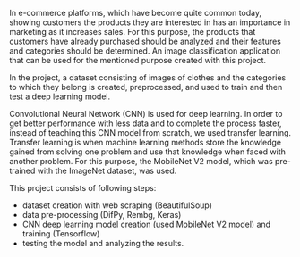 In e-commerce platforms, which have become quite common today, showing customers the products they are interested in has an importance in marketing as it increases sales. 
For this purpose, the products that customers have already purchased should be analyzed and their features and categories should be determined. An image classification application that can be used for the mentioned purpose created with this project.

In the project, a dataset consisting of images of clothes and the categories to which they belong is created, preprocessed, and used to train and then test a deep learning model. 

Convolutional Neural Network (CNN) is used for deep learning.
In order to get better performance with less data and to complete the process faster, instead of teaching this CNN model from scratch, we used transfer learning. 
Transfer learning is when machine learning methods store the knowledge gained from solving one problem and use that knowledge when faced with another problem. 
For this purpose, the MobileNet V2 model, which was pre-trained with the ImageNet dataset, was used. 

This project consists of following steps:
- dataset creation with web scraping (BeautifulSoup)
- data pre-processing (DifPy, Rembg, Keras)
- CNN deep learning model creation (used MobileNet V2 model) and training (Tensorflow)
- testing the model and analyzing the results.


